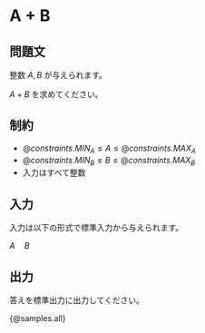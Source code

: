 # A + B

## 問題文

整数 $A, B$ が与えられます。

$A + B$ を求めてください。

## 制約

- ${@constraints.MIN_A} \le A \le {@constraints.MAX_A}$
- ${@constraints.MIN_B} \le B \le {@constraints.MAX_B}$
- 入力はすべて整数

## 入力

入力は以下の形式で標準入力から与えられます。

<div class="code-math">

$A\quad B$

</div>


## 出力

答えを標準出力に出力してください。

{@samples.all}